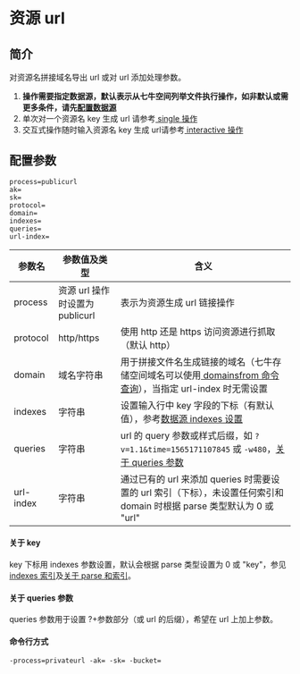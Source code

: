 # 资源 url

## 简介
对资源名拼接域名导出 url 或对 url 添加处理参数。  
1. **操作需要指定数据源，默认表示从七牛空间列举文件执行操作，如非默认或需更多条件，请先[配置数据源](datasource.md)**  
2. 单次对一个资源名 key 生成 url 请参考[ single 操作](single.md)  
3. 交互式操作随时输入资源名 key 生成 url请参考[ interactive 操作](interactive.md)  

## 配置参数
```
process=publicurl
ak=
sk=
protocol=
domain=
indexes=
queries=
url-index=
```  
|参数名|参数值及类型 | 含义|  
|-----|-------|-----|  
|process| 资源 url 操作时设置为 publicurl | 表示为资源生成 url 链接操作|  
|protocol| http/https| 使用 http 还是 https 访问资源进行抓取（默认 http）|  
|domain| 域名字符串| 用于拼接文件名生成链接的域名（七牛存储空间域名可以使用[ domainsfrom 命令查询](domainsofbucket.md)），当指定 url-index 时无需设置|  
|indexes|字符串| 设置输入行中 key 字段的下标（有默认值），参考[数据源 indexes 设置](datasource.md#1-公共参数)|  
|queries| 字符串| url 的 query 参数或样式后缀，如 `?v=1.1&time=1565171107845` 或 `-w480`，[关于 queries 参数](#关于-queries-参数)|  
|url-index| 字符串| 通过已有的 url 来添加 queries 时需要设置的 url 索引（下标），未设置任何索引和 domain 时根据 parse 类型默认为 0 或 "url"|  

#### 关于 key
key 下标用 indexes 参数设置，默认会根据 parse 类型设置为 0 或 "key"，参见[ indexes 索引](datasource.md#关于-indexes-索引)及[关于 parse 和索引](datasource.md#关于-parse)。  

#### 关于 queries 参数
queries 参数用于设置 ?+参数部分（或 url 的后缀），希望在 url 上加上参数。  

#### 命令行方式
```
-process=privateurl -ak= -sk= -bucket= 
```
